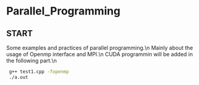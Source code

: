 # Parallel_Programming
## START

Some examples and practices of parallel programming.\n
Mainly about the usage of Openmp interface and MPI.\n
CUDA programmin will be added in the following part.\n

```bash
 g++ test1.cpp -fopenmp
 ./a.out
```

